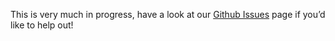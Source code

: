 This is very much in progress, have a look at our [Github Issues](https://github.com/silverbulletmd/silverbullet/issues) page if you’d like to help out!
